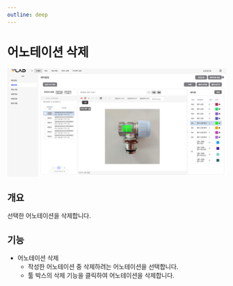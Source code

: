 ```yaml
---
outline: deep
---
```


# 어노테이션 삭제

![어노테이션 삭제](/public/ko/labeling/labeling-delete.png)


## 개요
선택한 어노테이션을 삭제합니다.


## 기능
- 어노테이션 삭제
  - 작성한 어노테이션 중 삭제하려는 어노테이션을 선택합니다.
  - 툴 박스의 삭제 기능을 클릭하여 어노테이션을 삭제합니다.

